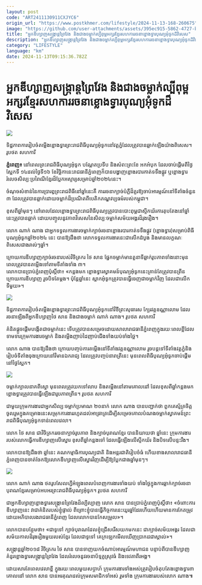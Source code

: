 ```yaml
---
layout: post
code: "ART2411130911CXJYC6"
origin_url: "https://www.postkhmer.com/lifestyle/2024-11-13-168-260675"
image: "https://github.com/user-attachments/assets/395ec915-5862-4727-beae-e8b7124e54a8"
title: "អ្នកឌីហ្សាញ​សង្ក្រាន្ដព្រៃវែង និងជាងចម្លាក់​ល្បីពុម្ពអក្សរខ្មែរសហការ​រចនា​ខ្លោងទ្វារ​បុណ្យ​អុំទូក​ដ៏​វិសេស​"
description: "​​អ្នកឌីហ្សាញ​សង្ក្រាន្ដព្រៃវែង និងជាងចម្លាក់​ល្បីពុម្ពអក្សរខ្មែរសហការ​រចនា​ខ្លោងទ្វារ​បុណ្យ​អុំទូក​ដ៏​វិសេស​​"
category: "LIFESTYLE"
language: "km"
date: 2024-11-13T09:15:36.782Z
---
```


# អ្នកឌីហ្សាញ​សង្ក្រាន្ដព្រៃវែង និងជាងចម្លាក់​ល្បីពុម្ពអក្សរខ្មែរសហការ​រចនា​ខ្លោងទ្វារ​បុណ្យ​អុំទូក​ដ៏​វិសេស​

![](https://github.com/user-attachments/assets/c89110c3-6878-4377-969d-b6972c7c3fb0)

ទិដ្ឋភាព​ការ​រៀបចំតម្លើង​ខ្លោងទ្វារ​ព្រះរាជពិធី​បុណ្យ​អុំ​ទូកនៅ​វត្ដភ្នំ​​ដែល​ត្រូវបាន​ឆ្លាក់​ឡើង​យ៉ាងពិសេស​។ រូបថត សហការី​​

**ភ្នំពេញ៖** នៅពេលព្រះរាជ​​ពិធីបុណ្យ​អុំទូក បណ្តែតប្រទីប និងសំពះព្រះខែ អកអំបុក ដែល​​ចាប់ផ្តើមពីថ្ងៃ​ស្អែកទី ១៤​ដល់​ថ្ងៃទី​​១៦ ខែវិច្ឆិកានេះ​ រាជធានីភ្នំពេញ​ក៏បាន​បង្ហាញ​ខ្លោង​របារ​កាត់ទទឹងផ្លូវ ឬ​ខ្លោង​ទ្វារ​រំលេច​​​សិល្បៈ​ប្រពៃណី​ខ្មែរ​ដ៏​ប្លែក​អស្ចារ្យ​សម្រាប់​ឆ្នាំ​២០២៤​នេះ​។​

​ចំណុច​សំខាន់​នៃ​ការ​ប្រារឰព្រះរាជ​​ពិធី​នៅ​ឆ្នាំនេះ​គឺ ការ​រចនា​ក្បាច់​​បំភ្លឺ​ដ៏​គួរឱ្យ​ចាប់អារម្មណ៍​នៅ​ទីតាំង​ចំនួន ៣ ដែល​ត្រូវបាន​ឆ្លាក់​ដោយ​ចម្លាក់​ដ៏​ប្រណិត ​ពី​បេតិកភណ្ឌ​វប្បធម៌​របស់​កម្ពុជា​។

ខុសពី​ឆ្នាំមុនៗ នៅពេលដែលខ្លោង​ទ្វារ​ព្រះរាជ​​ពិធីបុណ្យ​ត្រូវបាន​បោះពុម្ព​ជាស្ទីកឃ័រ​ ការតុបតែង​នៅ​ឆ្នាំនេះ​ត្រូវបាន​ឆ្លាក់ ដោយ​បញ្ចូល​នូវភាព​វិសេស​នៃ​​សិល្បៈចម្លាក់សម័យ​អង្គរ​ដ៏រុងរឿង​។​

លោក ណាក់ ណាង ជា​អ្នក​ទទួល​ការងារ​ចម្លាក់​ក្បាច់​រចនា​ខ្លោង​របារ​កាត់​ទទឹង​ផ្លូវ (ខ្លោងទ្វារ) ​សម្រាប់​ពិធីបុណ្យ​អុំទូក​ឆ្នាំ​២០២៤ នេះ បាន​ឱ្យ​ដឹងថា លោក​ទទួល​ការងារ​នេះជាលើកដំបូង និងមាន​លក្ខណៈ​ពិសេស​ជាង​រាល់​ៗ​ឆ្នាំ​។

ក្រោយ​ការ​ឌីហ្សាញ​ក្បាច់​រចនា​របស់​វិចិត្រករ ថៃ សាន ផ្នែក​ចម្លាក់​មាន​តួនាទី​ឆ្លាក់​រូបភាព​ទាំង​នោះ​មុនពេល​ត្រូវបាន​តម្លើង​ទៅតាម​ទីតាំងទាំង ៣​។   
លោក​បាន​ប្រាប់​ភ្នំពេញ​ប៉ុស្ដិ៍ថា​៖ «​កន្លងមក ខ្លោងទ្វារ​ស្វាគមន៍​បុណ្យ​អុំ​ទូកនេះ​ គ្រាន់តែ​ត្រូវបាន​ព្រីន​ក្រោយ​ការ​ឌីហ្សាញ រួច​បិទ​តែម្ដង​។ ប៉ុន្ដែ​ឆ្នាំ​នេះ ស្លាក​អុំទូក​ត្រូវបាន​ធ្វើ​ចេញ​ជា​ចម្លាក់​វិញ​ ដែលជា​លើក​ទីមួយ​»។

![](https://pppkhmer.sgp1.cdn.digitaloceanspaces.com/image/main/202411/13_11_2024_photo_2024_11_13_13_08_38.jpg)

ទិដ្ឋភាព​ការ​រៀបចំតម្លើង​ខ្លោងទ្វារ​ព្រះរាជពិធី​បុណ្យ​អុំ​ទូក​នៅ​វិថីព្រះ​សុធារស ក្បែរ​វត្ដ​ឧណ្ណាលោម ដែល​រចនា​ឡើងពី​អ្នក​ឌីហ្សាញ​ថៃ សាន និង​ជាង​ចម្លាក់ ណាក់ ណាង​​។ រូបថត សហការី​​

គំនិត​ផ្ដួចផ្ដើម​បង្កើត​ជា​ចម្លាក់​នេះ​ ទើប​ត្រូវបាន​សម្រេច​ដោយ​សាលា​រាជធានី​ភ្នំពេញ​ក្នុង​រយៈ​ពេល​ខ្លី​ ដែល​ទាមទារ​ក្រុម​ការងារ​ចម្លាក់​ និង​តម្លើង​ញាប់ដៃញាប់ជើង​ទាំង​យប់​ទាំង​ថ្លៃ​។

លោក ណាង បាន​ឱ្យ​ដឹងថា ក្រោយ​បញ្ចប់​ការ​តម្លើង​នៅ​ទីតាំង​វត្ដ​ឧណ្ណាលោម​ រួច​បន្ដ​ទៅ​ទីតាំង​វត្ដភ្នំ​ និង​រៀបចំ​ទីតាំង​ចុង​ក្រោយ​នៅ​វិមាន​ឯករាជ្យ ដែល​ត្រូវ​បញ្ចប់​នា​រាត្រីនេះ មុន​ពេល​ពិធី​បុណ្យ​អុំទូក​ចាប់​ផ្ដើម​នៅ​ថ្ងៃ​ស្អែក​។

![](https://github.com/user-attachments/assets/fc5670d7-dc47-4e9d-b93e-63340ce4b2a6)

ចម្លាក់​ក្បាល​នាគពី​ស្នោ​ មុនពេល​ត្រូវយក​ទៅលាប​ និងតម្លើង​នៅតាម​គោលដៅ​ ដែល​ខុសពី​ឆ្នាំ​កន្លងមក ខ្លោងទ្វារ​ត្រូវបាន​ធ្វើ​ឡើង​ជា​រូបភាព​ព្រីន​​​។ រូបថត សហការី​

ជាមួយ​ក្រុម​ការងារ​ជា​អ្នក​សិល្បៈ​ចម្លាក់ប្រមាណ ២០​នាក់​​ លោក ណាង បាន​បញ្ជាក់ថា ពួកគេ​ស្ម័គ្រចិត្ដ​ចូលរួម​ក្នុង​គម្រោង​នេះ​សម្រុក​ការងារ​រហូតដល់​អាធ្រាត្រ​ដើម្បី​សម្រេច​គោលបំណង​ចម្លាក់​ស្វាគមន៍​ព្រះរាជពិធីបុណ្យ​អុំទូក​ទាន់​ពេល​វេលា។

លោក ថៃ សាន ជាវិចិត្រកររចនា​ក្បាច់​រូបភាព និង​ក្បាច់​បុរាណខ្មែរ បាន​និយាយថា ឆ្នាំនេះ ក្រុម​ការងារ​របស់​លោក​ធ្វើ​ការ​ឌីហ្សាញ​លើ​ស្នោរ ​​ខុសពីឆ្នាំ​កន្លងទៅ​ ដែល​ធ្វើ​ឡើង​លើ​ស្ទីកឃ័រ និងបិទ​លើ​បន្ទះ​រឹង​។

លោកបាន​ឱ្យដឹងថា ឆ្នាំ​នេះ គណកម្មាធិការ​បុណ្យ​ជាតិ និង​អន្ដរជាតិ​រៀបចំ​ធំ ហើយ​ខាង​សាលា​រាជធានី​ភ្នំពេញ​បា​នចាត់​ចែក​ឱ្យ​លោក​ឌីហ្សាញ​លើ​ស្នោរ​វិញ​ដើម្បី​ឱ្យ​ប្លែក​ជាង​ឆ្នាំ​មុនៗ​។

![](https://github.com/user-attachments/assets/cded02fb-4293-428a-8189-9dcc60e50ef6)

លោក ណាក់ ណាង ថតរូបសែលហ្វី​អំឡុងពេល​បំពេញ​ការងារ​ទាំង​យប់ ទាំង​ថ្ងៃ​ក្នុង​ការ​ឆ្លាក់​ក្បាច់​រចនា​បុរាណ​ខ្មែរ​សម្រាប់​អបអរ​ព្រះរាជពិធី​បុណ្យ​អុំទូក​។ រូបថត សហការី​

ជាអ្នកឌីហ្សាញ​ខ្លោងទ្វារ​សង្ក្រាន​ព្រៃវែង​ដ៏​ល្បីល្បាញ លោក សាន បាន​ប្រាប់​ភ្នំពេញ​ប៉ុស្ដិ៍ថា​៖ «ចំពោះការ​ឌីហ្សាញ​នេះ វាជា​គំនិត​របស់​ខ្ញុំ​ផ្ទាល់ ពីព្រោះ​ខ្ញុំ​បា​ន​ធ្វើ​កិច្ចការ​នេះ​យូរ​ឆ្នាំ​ដែរ​ហើយ​ ហើយ​មានការ​កែតម្រូវ​ដោយ​អភិបាលរង​រាជធានី​ភ្នំពេញ ដែលលោកបាន​កែ​សម្រួល​»។

លោក​បាន​បន្ថែមថា​៖ «​ជា​ទូទៅ ក្បាច់​បុរាណដែល​ខ្ញុំ​ជ្រើសរើស​យកមក​នេះ ជា​ក្បាច់​សម័យ​អង្គរ ដែល​ជា​សម័យ​កាល​ដ៏​រុង​រឿង​មួយ​របស់​ខ្មែរ ដែលជា​ទូទៅ​ គេ​ក្រឡេក​មើល​ឃើញ​ប្រាកដ​ជា​ស្គាល់​»។

សង្ក្រាន្ត​ឆ្នាំ​២០១៨ វិចិត្រករ ថៃ សាន បាន​ទាញយក​ចំណាប់អារម្មណ៍​មហាជន បន្ទាប់ពី​បាន​ឌី​ហ្សា​ញ​គំនូរ​ខ្លោងទ្វារ​សង្ក្រាន្ត​ព្រៃវែង ដែល​រំលេច​នូវ​រចនាប័ទ្ម​គួ​ស្រូវ​ធំ និង​ទេវតា​ពីរ​អង្គ​។

ដោយសារ​តែ​ពេលវេលា​ខ្លី​ ក្នុង​រយៈ​ពេល​មួយ​សប្ដាហ៍ ក្រុម​ការងារ​ទាំង​អស់​ត្រូវ​រៀបចំ​តុបតែង​ខ្លោង​ទ្វារ​ ៣​គោល​ដៅ​ លោក​ សាន បាន​អរគុណ​ដល់​ក្រុមសមាជិក​ទាំអស់​ រួមទាំង ក្រុម​ការងារ​របស់លោក ណាង៕